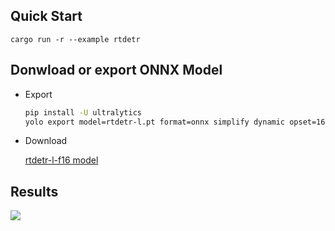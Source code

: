 ## Quick Start

```shell
cargo run -r --example rtdetr
```

## Donwload or export ONNX Model

- Export

  ```bash
  pip install -U ultralytics
  yolo export model=rtdetr-l.pt format=onnx simplify dynamic opset=16
  ```
- Download

  [rtdetr-l-f16 model](https://github.com/jamjamjon/assets/releases/download/v0.0.1/rtdetr-l-f16.onnx)

## Results

![](./demo.jpg)
